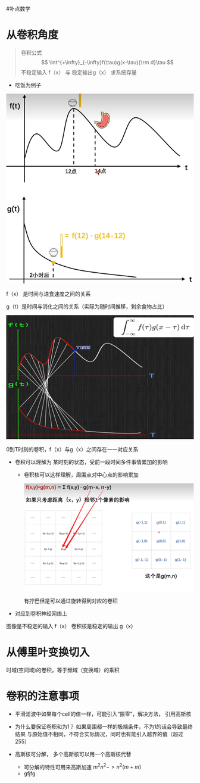 #补点数学 
# 从卷积角度

> 卷积公式
> $$
> \int^{+\infty}_{-\infty}f(\tau)g(x-\tau){\rm d}\tau
> $$
> 不稳定输入 f（x）  与     稳定输出g（x） 求系统存量 

* 吃饭为例子

![image-20240803163337835](https://raw.githubusercontent.com/Thislu13/image_save/main/notebook/202408031633932.png)

f（x） 是时间与进食速度之间的关系

g（t）是时间与消化之间的关系（实际为随时间推移，剩余食物占比）

![image-20240803164040358](https://raw.githubusercontent.com/Thislu13/image_save/main/notebook/202408031640962.png)

0到T时刻的卷积，f（x）与g（x）之间存在一一对应关系



* 卷积可以理解为 某时刻的状态，受前一段时间多件事情累加的影响

  * 卷积核可以这样理解，周围点对中心点的影响累加

    ![image-20240803170531256](https://raw.githubusercontent.com/Thislu13/image_save/main/notebook/202408031705416.png)
    
    有拧巴但是可以通过旋转得到对应的卷积

* 对应到卷积神经网络上

图像是不稳定的输入 f（x）  卷积核是稳定的输出 g（x）

# 从傅里叶变换切入

时域(空间域)的卷积，等于频域（变换域）的乘积

# 卷积的注意事项

* 平滑滤波中如果每个cell的值一样，可能引入“振零”，解决方法， 引用高斯核
* 为什么要保证卷积和为1？  如果周围都一样的极端条件，不为1的话会导致最终结果 与原始值不相同，不符合实际情况，同时也有能引入越界的值（超过255）

* 高斯核可分解， 多个高斯核可以用一个高斯核代替
  * 可分解的特性可用来高斯加速 $m^2n^2 -> n^2(m+m)$
  * gfjfg